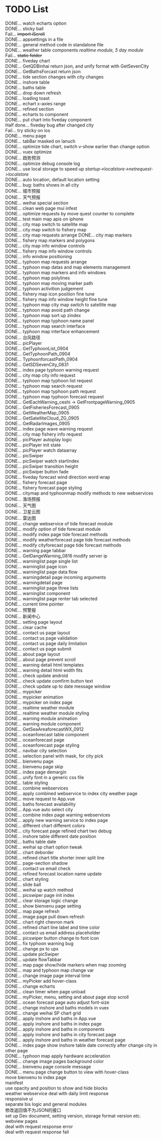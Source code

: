 ﻿# TODO List
DONE... watch echarts option  
DONE... sticky ball  
Fail... ~~import iScroll~~  
DONE... appsettings in a file  
DONE... general method code in standalone file  
DONE... weather table components *realtime module, 5 day module*  
Fail... ~~static folder~~  
DONE... fiveday chart    
DONE... GetQDBinhai return json, and unify format with GetSevenCity  
DONE... GetBathsForcast return json  
DONE... tide section changes with city changes  
DONE... inshore table  
DONE... baths table  
DONE... drop down refresh  
DONE... loading toast  
DONE... echart x-axies range  
DONE... refined section  
DONE... echarts to component  
DONE... put chart into fiveday component  
Half done... fiveday bug after changed city  
Fail... try sticky on ios  
DONE... menu page  
DONE... tabBar masked on lanuch  
DONE... optimize tide chart, switch v-show earlier than change option  
DONE... vuex optimize  
DONE... 趋势预测  
DONE... optimize debug console log  
DONE... use local storage to speed up  *startup->localstore->netrequest->localstore*  
DONE... auto location, default location setting  
DONE... bug: baths shows in all city  
DONE... 城市预报  
DONE... 天气预报  
DONE... weihai special section  
DONE... clean web page mui infest  
DONE... optimize requests by move quest counter to complete  
DONE... test main map apis on iphone  
DONE... city map switch to satellite map  
DONE... city map switch to fishery map  
DONE... city map requests arrange
DONE... city map markers  
DONE... fishery map markers and polygons  
DONE... city map info window controls  
DONE... fishery map info window controls  
DONE... info window positioning  
DONE... typhoon map requests arrange  
DONE... typhoon map datas and map elements management  
DONE... typhoon map markers and info windows  
DONE... typhoon map polylines  
DONE... typhoon map moving marker path  
DONE... typhoon activition judgement  
DONE... fishery map icon position fine tune  
DONE... fishery map info window height fine tune  
DONE... typhoon map city map switch to satellite map  
DONE... typhoon map avoid path change  
DONE... typhoon map sort up zindex  
DONE... typhoon map typhoon name panel  
DONE... typhoon map search interface  
DONE... typhoon map interface enhancement  
DONE... 台风路径  
DONE... picPlayer  
DONE... GetTyphoonList_0904  
DONE... GetTyphoonPath_0904  
DONE... TyphoonforcastPath_0904  
DONE... GetSDSevenCity_0831  
DONE... index page typhoon warning request  
DONE... city map city info request  
DONE... typhoon map typhoon list request  
DONE... typhoon map search request  
DONE... typhoon map typhoon path request  
DONE... typhoon map typhoon forecast request  
DONE... GetEachWarning_ceshi -> GetFrontpageWarning_0905  
DONE... GetFisheriesForecast_0905  
DONE... GetWeatherMap_0905  
DONE... GetSatelliteCloud_ZG_0905  
DONE... GetRadarImages_0905  
DONE... index page wave warning request  
DONE... city map fishery info request  
DONE... picPlayer autoplay logic  
DONE... picPlayer init state  
DONE... picPlayer watch dataarray  
DONE... picSwiper  
DONE... picSwiper watch startindex  
DONE... picSwiper transition height  
DONE... picSwiper button fade  
DONE... fiveday forecast wind direction word wrap  
DONE... fishery forecast page  
DONE... fishery forecast page styling  
DONE... citymap and typhoonmap modify methods to new webservices  
DONE... 渔场预报   
DONE... 天气图  
DONE... 卫星云图  
DONE... 雷达图  
DONE... change webservice of tide forecast module  
DONE... modify option of tide forecast module  
DONE... modify index page tide forecast methods  
DONE... modify weatherforecast page tide forecast methods  
DONE... modify cityforecast page tide forecast methods  
DONE... warning page tabbar  
DONE... GetDangeWarning_0816 modify server ip  
DONE... warninglist page single list  
DONE... warninglist page icon  
DONE... warninglist page data flow  
DONE... warningdetail page incoming arguments  
DONE... warningdetail page  
DONE... warninglist page three lists   
DONE... warninglist component  
DONE... warninglist page renter tab selected  
DONE... current time pointer  
DONE... 预警报  
DONE... 新闻中心  
DONE... setting page layout  
DONE... clear cache  
DONE... contact us page layout  
DONE... contact us page validation  
DONE... contact us page daily limitation  
DONE... contact us page submit  
DONE... about page layout  
DONE... about page prevent scroll  
DONE... warning detail html templates  
DONE... warning detail html width fits  
DONE... check update android  
DONE... check update comfirm button text  
DONE... check update up to date message window  
DONE... mypicker  
DONE... mypicker animation  
DONE... mypicker on index page  
DONE... realtime weather module  
DONE... realtime weather module styling  
DONE... warning module animation  
DONE... warning module component  
DONE... GetSeaAreaforecastWX_0912  
DONE... oceanforecast table component  
DONE... oceanforecast page  
DONE... oceanforecast page styling  
DONE... navibar city selection  
DONE... selection panel with mask, for city pick  
DONE... bienvenu page  
DONE... bienvenu page skip  
DONE... index page demargin  
DONE... unify font in a generic css file  
DONE... table styling  
DONE... combine webservices  
DONE... apply combined webservice to index city weather page  
DONE... move request to App.vue  
DONE... baths forecast availability  
DONE... App.vue auto select city  
DONE... combine index page warning webservices  
DONE... apply new warning service to index page  
DONE... different chart different colors  
DONE... city forecast page refined chart two debug  
DONE... inshore table different date position  
DONE... baths table date  
DONE... weihai sp chart option tweak  
DONE... chart deborder  
DONE... refined chart title shorter inner split line  
DONE... page-section shadow  
DONE... contact us email check  
DONE... refined forecast location name update  
DONE... chart styling  
DONE... slide ball  
DONE... weihai sp watch method  
DONE... picswiper page init index  
DONE... clear storage logic change  
DONE... show bienvenu page setting  
DONE... map page refresh  
DONE... image page pull down refresh  
DONE... chart right chevron mark  
DONE... refined chart line label and time color  
DONE... contact us email address placeholder  
DONE... picswiper button change to font icon  
DONE... fix typhoon warning bug  
DONE... change px to upx  
DONE... update picSwiper  
DONE... update flowTabbar  
DONE... map page show/hide markers when map zooming  
DONE... map and typhoon map change var  
DONE... change image page interval time  
DONE... myPicker add hover-class  
DONE... change echarts  
DONE... clean timer when page unload  
DONE... myPicker, menu, setting and about page stop scroll  
DONE... ocean forecast page auto adjust font-size  
DONE... change inshore and baths models in vuex  
DONE... change weihai SP chart grid  
DONE... apply inshore and baths in App.vue  
DONE... apply inshore and baths in index page  
DONE... apply inshore and baths in components  
DONE... apply inshore and baths in city forecast page  
DONE... apply inshore and baths in weather forecast page  
DONE... index page show inshore table date correctly after change city in other page  
DONE... typhoon map apply hardware acceleration  
DONE... change image pages background color  
DONE... bienvenu page console message  
DONE... menu page change button to view with hover-class  
move bienvenu to index page  
manifest  
use opacity and position to show and hide blocks  
weather webservice deal with daily limit response  
responsive ui  
separate bis logic and general modules  
修改返回值不为JSON的接口  
set up Dev document, setting version, storage format version etc.   
webview pages  
deal with request response error  
deal with request response fail  
